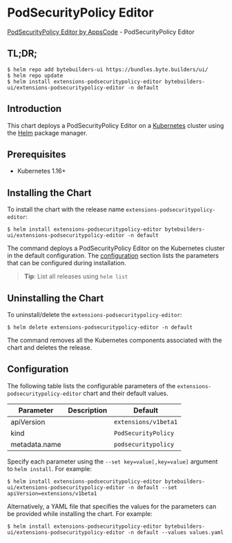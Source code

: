 # PodSecurityPolicy Editor

[PodSecurityPolicy Editor by AppsCode](https://byte.builders) - PodSecurityPolicy Editor

## TL;DR;

```console
$ helm repo add bytebuilders-ui https://bundles.byte.builders/ui/
$ helm repo update
$ helm install extensions-podsecuritypolicy-editor bytebuilders-ui/extensions-podsecuritypolicy-editor -n default
```

## Introduction

This chart deploys a PodSecurityPolicy Editor on a [Kubernetes](http://kubernetes.io) cluster using the [Helm](https://helm.sh) package manager.

## Prerequisites

- Kubernetes 1.16+

## Installing the Chart

To install the chart with the release name `extensions-podsecuritypolicy-editor`:

```console
$ helm install extensions-podsecuritypolicy-editor bytebuilders-ui/extensions-podsecuritypolicy-editor -n default
```

The command deploys a PodSecurityPolicy Editor on the Kubernetes cluster in the default configuration. The [configuration](#configuration) section lists the parameters that can be configured during installation.

> **Tip**: List all releases using `helm list`

## Uninstalling the Chart

To uninstall/delete the `extensions-podsecuritypolicy-editor`:

```console
$ helm delete extensions-podsecuritypolicy-editor -n default
```

The command removes all the Kubernetes components associated with the chart and deletes the release.

## Configuration

The following table lists the configurable parameters of the `extensions-podsecuritypolicy-editor` chart and their default values.

|   Parameter   | Description |       Default        |
|---------------|-------------|----------------------|
| apiVersion    |             | `extensions/v1beta1` |
| kind          |             | `PodSecurityPolicy`  |
| metadata.name |             | `podsecuritypolicy`  |


Specify each parameter using the `--set key=value[,key=value]` argument to `helm install`. For example:

```console
$ helm install extensions-podsecuritypolicy-editor bytebuilders-ui/extensions-podsecuritypolicy-editor -n default --set apiVersion=extensions/v1beta1
```

Alternatively, a YAML file that specifies the values for the parameters can be provided while
installing the chart. For example:

```console
$ helm install extensions-podsecuritypolicy-editor bytebuilders-ui/extensions-podsecuritypolicy-editor -n default --values values.yaml
```
